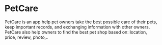 # PetCare
PetCare is an app help pet owners take the best possible care of their pets, keep important records, and exchanging information with other owners. PetCare also help owners to find the best pet shop based on: location, price, review, photo,..

